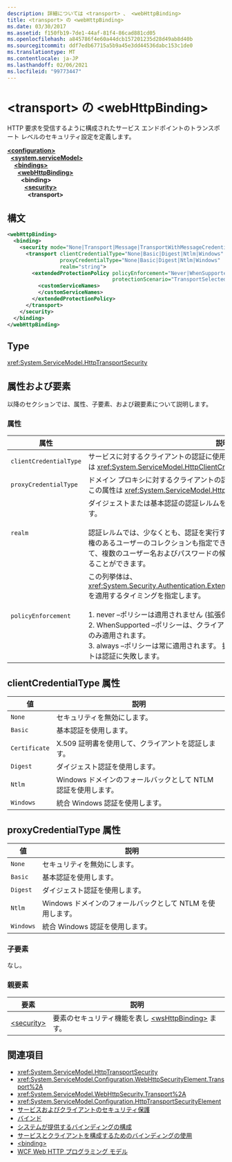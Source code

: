 ```yaml
---
description: 詳細については <transport> 、 <webHttpBinding>
title: <transport> の <webHttpBinding>
ms.date: 03/30/2017
ms.assetid: f150fb19-7de1-44af-81f4-86cad881cd05
ms.openlocfilehash: a845786f4e60a44dcb157201235d28d49ab8d40b
ms.sourcegitcommit: ddf7edb67715a5b9a45e3dd44536dabc153c1de0
ms.translationtype: MT
ms.contentlocale: ja-JP
ms.lasthandoff: 02/06/2021
ms.locfileid: "99773447"
---
```

# <a name="transport-of-webhttpbinding"></a>\<transport> の \<webHttpBinding>

HTTP 要求を受信するように構成されたサービス エンドポイントのトランスポート レベルのセキュリティ設定を定義します。  
  
[**\<configuration>**](../configuration-element.md)\
&nbsp;&nbsp;[**\<system.serviceModel>**](system-servicemodel.md)\
&nbsp;&nbsp;&nbsp;&nbsp;[**\<bindings>**](bindings.md)\
&nbsp;&nbsp;&nbsp;&nbsp;&nbsp;&nbsp;[**\<webHttpBinding>**](webhttpbinding.md)\
&nbsp;&nbsp;&nbsp;&nbsp;&nbsp;&nbsp;&nbsp;&nbsp;**\<binding>**\
&nbsp;&nbsp;&nbsp;&nbsp;&nbsp;&nbsp;&nbsp;&nbsp;&nbsp;&nbsp;[**\<security>**](security-of-webhttpbinding.md)\
&nbsp;&nbsp;&nbsp;&nbsp;&nbsp;&nbsp;&nbsp;&nbsp;&nbsp;&nbsp;&nbsp;&nbsp;**\<transport>**  
  
## <a name="syntax"></a>構文  
  
```xml  
<webHttpBinding>
  <binding>
    <security mode="None|Transport|Message|TransportWithMessageCredential|TransportCredentialOnly">
      <transport clientCredentialType="None|Basic|Digest|Ntlm|Windows"
                 proxyCredentialType="None|Basic|Digest|Ntlm|Windows"
                 realm="string">
        <extendedProtectionPolicy policyEnforcement="Never|WhenSupported|Always"
                                  protectionScenario="TransportSelected|TrustedProxy">
          <customServiceNames>
          </customServiceNames>
        </extendedProtectionPolicy>
      </transport>
    </security>
  </binding>
</webHttpBinding>
```  
  
## <a name="type"></a>Type  

 <xref:System.ServiceModel.HttpTransportSecurity>  
  
## <a name="attributes-and-elements"></a>属性および要素  

 以降のセクションでは、属性、子要素、および親要素について説明します。  
  
### <a name="attributes"></a>属性  
  
|属性|説明|  
|---------------|-----------------|  
|`clientCredentialType`|サービスに対するクライアントの認証に使用される資格情報を指定します。 この属性は <xref:System.ServiceModel.HttpClientCredentialType> 型です。|  
|`proxyCredentialType`|ドメイン プロキシに対するクライアントの認証に使用される資格情報を指定します。 この属性は <xref:System.ServiceModel.HttpProxyCredentialType> 型です。|  
|`realm`|ダイジェストまたは基本認証の認証レルムを指定する文字列。 既定値は空の文字列です。<br /><br /> 認証レルムでは、少なくとも、認証を実行するホストの名前を指定します。 アクセス権のあるユーザーのコレクションも指定できます。 ユーザーは、認証レルムを照会して、複数のユーザー名およびパスワードの候補のうち、どれを使用できるかを確認することができます。|  
|`policyEnforcement`|この列挙体は、<xref:System.Security.Authentication.ExtendedProtection.ExtendedProtectionPolicy> を適用するタイミングを指定します。<br /><br /> 1. never –ポリシーは適用されません (拡張保護は無効になります)。<br />2. WhenSupported –ポリシーは、クライアントが拡張保護をサポートしている場合にのみ適用されます。<br />3. always –ポリシーは常に適用されます。 拡張保護をサポートしていないクライアントは認証に失敗します。|  
  
## <a name="clientcredentialtype-attribute"></a>clientCredentialType 属性  
  
|値|説明|  
|-----------|-----------------|  
|`None`|セキュリティを無効にします。|  
|`Basic`|基本認証を使用します。|  
|`Certificate`|X.509 証明書を使用して、クライアントを認証します。|  
|`Digest`|ダイジェスト認証を使用します。|  
|`Ntlm`|Windows ドメインのフォールバックとして NTLM 認証を使用します。|  
|`Windows`|統合 Windows 認証を使用します。|  
  
## <a name="proxycredentialtype-attribute"></a>proxyCredentialType 属性  
  
|値|説明|  
|-----------|-----------------|  
|`None`|セキュリティを無効にします。|  
|`Basic`|基本認証を使用します。|  
|`Digest`|ダイジェスト認証を使用します。|  
|`Ntlm`|Windows ドメインのフォールバックとして NTLM を使用します。|  
|`Windows`|統合 Windows 認証を使用します。|  
  
### <a name="child-elements"></a>子要素  

 なし。  
  
### <a name="parent-elements"></a>親要素  
  
|要素|説明|  
|-------------|-----------------|  
|[\<security>](security-of-webhttpbinding.md)|要素のセキュリティ機能を表し [\<wsHttpBinding>](wshttpbinding.md) ます。|  
  
## <a name="see-also"></a>関連項目

- <xref:System.ServiceModel.HttpTransportSecurity>
- <xref:System.ServiceModel.Configuration.WebHttpSecurityElement.Transport%2A>
- <xref:System.ServiceModel.WebHttpSecurity.Transport%2A>
- <xref:System.ServiceModel.Configuration.HttpTransportSecurityElement>
- [サービスおよびクライアントのセキュリティ保護](../../../wcf/feature-details/securing-services-and-clients.md)
- [バインド](../../../wcf/bindings.md)
- [システムが提供するバインディングの構成](../../../wcf/feature-details/configuring-system-provided-bindings.md)
- [サービスとクライアントを構成するためのバインディングの使用](../../../wcf/using-bindings-to-configure-services-and-clients.md)
- [\<binding>](bindings.md)
- [WCF Web HTTP プログラミング モデル](../../../wcf/feature-details/wcf-web-http-programming-model.md)
